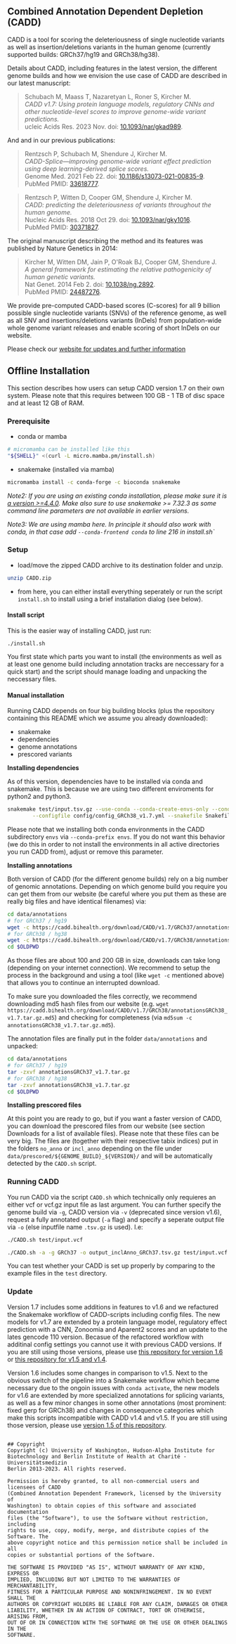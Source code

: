 ## Combined Annotation Dependent Depletion (CADD)

CADD is a tool for scoring the deleteriousness of single nucleotide variants as well as insertion/deletions variants in the human genome (currently supported builds: GRCh37/hg19 and GRCh38/hg38).

Details about CADD, including features in the latest version, the different genome builds and how we envision the use case of CADD are described in our latest manuscript:
<blockquote>
    Schubach M, Maass T, Nazaretyan L, Roner S, Kircher M. <br>
    <i>CADD v1.7: Using protein language models, regulatory CNNs and other nucleotide-level scores to improve genome-wide variant predictions.</i><br>
    ucleic Acids Res. 2023 Nov. doi: <a target="_blank"
        href="https://doi.org/10.1093/nar/gkad989">10.1093/nar/gkad989</a>.<br>
    <!-- PubMed PMID: <a target="_blank" href="http://www.ncbi.nlm.nih.gov/pubmed/TODO">TODO</a>. -->
</blockquote>

And and in our previous publications:
<blockquote>
    Rentzsch P, Schubach M, Shendure J, Kircher M. <br>
    <i>CADD-Splice—improving genome-wide variant effect prediction using deep learning-derived splice scores.</i><br>
    Genome Med. 2021 Feb 22. doi: <a target="_blank" href="https://doi.org/10.1186/s13073-021-00835-9">10.1186/s13073-021-00835-9</a>.<br>
    PubMed PMID: <a target="_blank" href="http://www.ncbi.nlm.nih.gov/pubmed/33618777">33618777</a>.
</blockquote>

<blockquote>
    Rentzsch P, Witten D, Cooper GM, Shendure J, Kircher M. <br>
    <i>CADD: predicting the deleteriousness of variants throughout the human genome.</i><br>
    Nucleic Acids Res. 2018 Oct 29. doi: <a target="_blank" href="http://dx.doi.org/10.1093/nar/gky1016">10.1093/nar/gky1016</a>.<br>
    PubMed PMID: <a target="_blank" href="http://www.ncbi.nlm.nih.gov/pubmed/30371827">30371827</a>.
</blockquote>

The original manuscript describing the method and its features was published by Nature Genetics in 2014:
<blockquote>
    Kircher M, Witten DM, Jain P, O'Roak BJ, Cooper GM, Shendure J. <br>
    <i>A general framework for estimating the relative pathogenicity of human genetic variants.</i><br>
    Nat Genet. 2014 Feb 2. doi: <a target="_blank" href="http://dx.doi.org/10.1038/ng.2892">10.1038/ng.2892</a>.<br>
    PubMed PMID: <a target="_blank" href="http://www.ncbi.nlm.nih.gov/pubmed/24487276">24487276</a>.
</blockquote>

We provide pre-computed CADD-based scores (C-scores) for all 9 billion possible single nucleotide variants (SNVs) of the reference genome, as well as
all SNV and insertions/deletions variants (InDels) from population-wide whole genome variant releases and enable scoring of short InDels on our website.

Please check our [website for updates and further information](https://cadd.bihealth.org/)

## Offline Installation

This section describes how users can setup CADD version 1.7 on their own system. Please note that this requires between 100 GB - 1 TB of disc space and at least 12 GB of RAM.

### Prerequisite

- conda or mamba
```bash
# micromamba can be installed like this
"${SHELL}" <(curl -L micro.mamba.pm/install.sh)
```
- snakemake (installed via mamba)
```bash
micromamba install -c conda-forge -c bioconda snakemake
```

*Note2: If you are using an existing conda installation, please make sure it is [a version >=4.4.0](https://github.com/conda/conda/issues/3200). Make also sure to use snakemake >= 7.32.3 as some command line parameters are not available in earlier versions.*

*Note3: We are using mamba here. In principle it should also work with conda, in that case add `--conda-frontend conda` to line 216 in install.sh`*

### Setup

- load/move the zipped CADD archive to its destination folder and unzip.

```bash
unzip CADD.zip
```

- from here, you can either install everything seperately or run the script `install.sh` to install using a brief installation dialog (see below).

#### Install script

This is the easier way of installing CADD, just run:

```
./install.sh
```

You first state which parts you want to install (the environments as well as at least one genome build including annotation tracks are neccessary for a quick start) and the script should manage loading and unpacking the neccessary files.

#### Manual installation

Running CADD depends on four big building blocks (plus the repository containing this README which we assume you already downloaded):

 - snakemake
 - dependencies
 - genome annotations
 - prescored variants

**Installing dependencies**

As of this version, dependencies have to be installed via conda and snakemake. This is because we are using two different enviroments for python2 and python3.

```bash
snakemake test/input.tsv.gz --use-conda --conda-create-envs-only --conda-prefix envs/conda \
        --configfile config/config_GRCh38_v1.7.yml --snakefile Snakefile -c 1
```

Please note that we installing both conda environments in the CADD subdirectory `envs` via `--conda-prefix envs`. If you do not want this behavior (we do this in order to not install the environments in all active directories you run CADD from), adjust or remove this parameter.

**Installing annotations**

Both version of CADD (for the different genome builds) rely on a big number of genomic annotations. Depending on which genome build you require you can get them from our website (be careful where you put them as these are really big files and have identical filenames) via:

```bash
cd data/annotations
# for GRCh37 / hg19
wget -c https://cadd.bihealth.org/download/CADD/v1.7/GRCh37/annotationsGRCh37_v1.7.tar.gz
# for GRCh38 / hg38
wget -c https://cadd.bihealth.org/download/CADD/v1.7/GRCh38/annotationsGRCh38_v1.7.tar.gz
cd $OLDPWD
```

As those files are about 100 and 200 GB in size, downloads can take long (depending on your internet connection). We recommend to setup the process in the background and using a tool (like `wget -c` mentioned above) that allows you to continue an interrupted download.

To make sure you downloaded the files correctly, we recommend downloading md5 hash files from our website (e.g. `wget https://cadd.bihealth.org/download/CADD/v1.7/GRCh38/annotationsGRCh38_v1.7.tar.gz.md5`) and checking for completeness (via `md5sum -c annotationsGRCh38_v1.7.tar.gz.md5`).

The annotation files are finally put in the folder `data/annotations` and unpacked:

```bash
cd data/annotations
# for GRCh37 / hg19
tar -zxvf annotationsGRCh37_v1.7.tar.gz
# for GRCh38 / hg38
tar -zxvf annotationsGRCh38_v1.7.tar.gz
cd $OLDPWD
```

**Installing prescored files**

At this point you are ready to go, but if you want a faster version of CADD, you can download the prescored files from our website (see section Downloads for a list of available files). Please note that these files can be very big. The files are (together with their respective tabix indices) put in the folders `no_anno` or `incl_anno` depending on the file under `data/prescored/${GENOME_BUILD}_${VERSION}/` and will be automatically detected by the `CADD.sh` script.

### Running CADD

You run CADD via the script `CADD.sh` which technically only requieres an either vcf or vcf.gz input file as last argument. You can further specify the genome build via `-g`, CADD version via `-v` (deprecated since version v1.6), request a fully annotated output (`-a` flag) and specify a seperate output file via `-o` (else inputfile name `.tsv.gz` is used). I.e:

```bash
./CADD.sh test/input.vcf

./CADD.sh -a -g GRCh37 -o output_inclAnno_GRCh37.tsv.gz test/input.vcf
```

You can test whether your CADD is set up properly by comparing to the example files in the `test` directory.

### Update

Version 1.7 includes some additions in features to v1.6 and we refactured the Snakemake workflow of CADD-scripts including config files. The new models for v1.7 are extended by a protein language model, regulatory effect prediction with a CNN, Zonoomia and Aparent2 scores and an update to the lates gencode 110 version. Becasue of the refactored workflow with additinal config settings you cannot use it with previous CADD versions. If you are still using those versions, please use [this repository for version 1.6](https://github.com/kircherlab/CADD-scripts/archive/v1.6.post1.zip) or [this repository for v1.5 and v1.4](https://github.com/kircherlab/CADD-scripts/archive/CADD1.5.zip).

Version 1.6 includes some changes in comparison to v1.5. Next to the obvious switch of the pipeline into a Snakemake workflow which became necessary due to the ongoin issues with `conda activate`, the new models for v1.6 are extended by more specialized annotations for splicing variants, as well as a few minor changes in some other annotations (most prominent: fixed gerp for GRCh38) and changes in consequence categories which make this scripts incompatible with CADD v1.4 and v1.5. If you are still using those version, please use [version 1.5 of this repository](https://github.com/kircherlab/CADD-scripts/archive/CADD1.5.zip).

```

## Copyright
Copyright (c) University of Washington, Hudson-Alpha Institute for
Biotechnology and Berlin Institute of Health at Charité - Universitätsmedizin
Berlin 2013-2023. All rights reserved.

Permission is hereby granted, to all non-commercial users and licensees of CADD
(Combined Annotation Dependent Framework, licensed by the University of
Washington) to obtain copies of this software and associated documentation
files (the "Software"), to use the Software without restriction, including
rights to use, copy, modify, merge, and distribute copies of the Software. The
above copyright notice and this permission notice shall be included in all
copies or substantial portions of the Software.

THE SOFTWARE IS PROVIDED "AS IS", WITHOUT WARRANTY OF ANY KIND, EXPRESS OR
IMPLIED, INCLUDING BUT NOT LIMITED TO THE WARRANTIES OF MERCHANTABILITY,
FITNESS FOR A PARTICULAR PURPOSE AND NONINFRINGEMENT. IN NO EVENT SHALL THE
AUTHORS OR COPYRIGHT HOLDERS BE LIABLE FOR ANY CLAIM, DAMAGES OR OTHER
LIABILITY, WHETHER IN AN ACTION OF CONTRACT, TORT OR OTHERWISE, ARISING FROM,
OUT OF OR IN CONNECTION WITH THE SOFTWARE OR THE USE OR OTHER DEALINGS IN THE
SOFTWARE.

